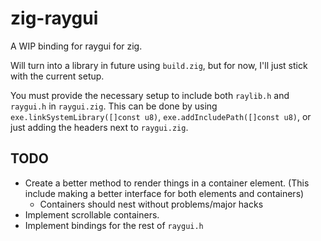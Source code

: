 # zig-raygui

A WIP binding for raygui for zig.

Will turn into a library in future using `build.zig`, but for now, I'll just stick with the current setup.

You must provide the necessary setup to include both `raylib.h` and `raygui.h` in `raygui.zig`.
This can be done by using `exe.linkSystemLibrary([]const u8)`, `exe.addIncludePath([]const u8)`, or just adding the headers next to `raygui.zig`.

## TODO

* Create a better method to render things in a container element. (This include making a better interface for both elements and containers)
    * Containers should nest without problems/major hacks
* Implement scrollable containers.
* Implement bindings for the rest of `raygui.h`
